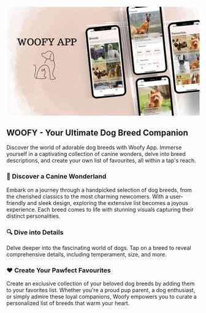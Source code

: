 ![Mockup Woofy App](/ImagesAndGifs/MockupWoofyApp.png)

## WOOFY - Your Ultimate Dog Breed Companion

Discover the world of adorable dog breeds with Woofy App. Immerse yourself in a captivating collection of canine wonders, delve into breed descriptions, and create your own list of favourites, all within a tap's reach.

### 🐶 Discover a Canine Wonderland

Embark on a journey through a handpicked selection of dog breeds, from the cherished classics to the most charming newcomers. With a user-friendly and sleek design, exploring the extensive list becomes a joyous experience. Each breed comes to life with stunning visuals capturing their distinct personalities.

### 🔍 Dive into Details

Delve deeper into the fascinating world of dogs. Tap on a breed to reveal comprehensive details, including temperament, size, and more. 

### ❤️ Create Your Pawfect Favourites

Create an exclusive collection of your beloved dog breeds by adding them to your favorites list. Whether you're a proud pup parent, a dog enthusiast, or simply admire these loyal companions, Woofy empowers you to curate a personalized list of breeds that warm your heart.
